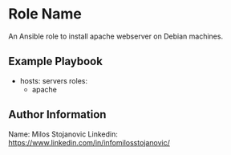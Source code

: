 Role Name
=========

An Ansible role to install apache webserver on Debian machines.

Example Playbook
----------------

- hosts: servers
  roles:
     - apache

Author Information
------------------

Name: Milos Stojanovic
Linkedin: https://www.linkedin.com/in/infomilosstojanovic/

